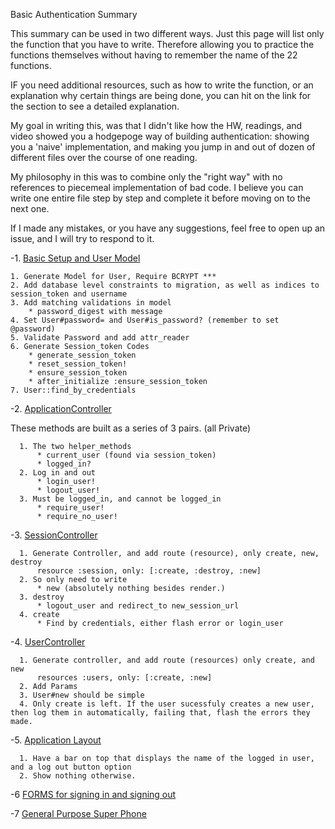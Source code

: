 Basic Authentication Summary

This summary can be used in two different ways. Just this page will list only the function that you have to write. Therefore allowing you to practice the functions themselves without having to remember the name of the 22 functions.

IF you need additional resources, such as how to write the function, or an explanation why certain things are being done, you can hit on the link for the section to see a detailed explanation.

My goal in writing this, was that I didn't like how the HW, readings, and video showed you a hodgepoge way of building authentication: showing you a 'naive' implementation, and making you jump in and out of dozen of different files over the course of one reading.

My philosophy in this was to combine only the "right way" with no references to piecemeal implementation of bad code. I believe you can write one entire file step by step and complete it before moving on to the next one.

If I made any mistakes, or you have any suggestions, feel free to open up an issue, and I will try to respond to it.

-1. [Basic Setup and User Model](https://github.com/mrutyna/guide_to_basic_auth/blob/master/readme_1.md)

    1. Generate Model for User, Require BCRYPT ***
    2. Add database level constraints to migration, as well as indices to session_token and username
    3. Add matching validations in model
        * password_digest with message
    4. Set User#password= and User#is_password? (remember to set @password)
    5. Validate Password and add attr_reader
    6. Generate Session_token Codes
        * generate_session_token
        * reset_session_token!
        * ensure_session_token
        * after_initialize :ensure_session_token
    7. User::find_by_credentials


-2. [ApplicationController](https://github.com/mrutyna/guide_to_basic_auth/blob/master/readme_2.md)

  These methods are built as a series of 3 pairs. (all Private)

      1. The two helper_methods
          * current_user (found via session_token)
          * logged_in?
      2. Log in and out
          * login_user!
          * logout_user!
      3. Must be logged_in, and cannot be logged_in
          * require_user!
          * require_no_user!

-3. [SessionController](https://github.com/mrutyna/guide_to_basic_auth/blob/master/readme_3.md)

      1. Generate Controller, and add route (resource), only create, new, destroy
          resource :session, only: [:create, :destroy, :new]
      2. So only need to write
          * new (absolutely nothing besides render.)
      3. destroy
          * logout_user and redirect_to new_session_url
      4. create
          * Find by credentials, either flash error or login_user

-4. [UserController](https://github.com/mrutyna/guide_to_basic_auth/blob/master/readme_4.md)

      1. Generate controller, and add route (resources) only create, and new
          resources :users, only: [:create, :new]
      2. Add Params
      3. User#new should be simple
      4. Only create is left. If the user sucessfuly creates a new user, then log them in automatically, failing that, flash the errors they made.

-5. [Application Layout](https://github.com/mrutyna/guide_to_basic_auth/blob/master/readme_5_application.md)

      1. Have a bar on top that displays the name of the logged in user, and a log out button option
      2. Show nothing otherwise.

-6 [FORMS for signing in and signing out](https://github.com/mrutyna/guide_to_basic_auth/blob/master/readme_6.md)

-7 [General Purpose Super Phone](https://github.com/mrutyna/guide_to_basic_auth/blob/master/readme_7.md)
